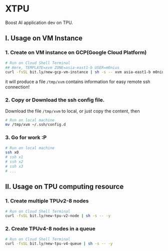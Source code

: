 # XTPU

Boost AI application dev on TPU.


## I. Usage on VM Instance

### 1. Create on VM instance on GCP(Google Cloud Platform)

```bash
# Run on Cloud Shell Terminal
## Here, TEMPLATE=xvm ZONE=asia-east1-b USER=m0nius
curl -fsSL bit.ly/new-gcp-vm-instance | sh -s -- xvm asia-east1-b m0nius
```

it will produce a file `/tmp/xvm` contains information for easy remote ssh connection!

### 2. Copy or Download the ssh config file.

Download the file `/tmp/xvm` to local, or just copy the content, then

```bash
# Run on local machine
mv /tmp/xvm ~/.ssh/config.d
```

### 3. Go for work :P

```bash
# Run on local machine
ssh x0
# ssh x1
# ssh x2
# ssh x3
# ...
```

## II. Usage on TPU computing resource

### 1. Create multiple TPUv2-8 nodes

```bash
# Run on Cloud Shell Terminal
curl -fsSL bit.ly/new-tpu-v2-node | sh -s -- -y
```

### 2. Create TPUv4-8 nodes in a queue

```bash
# Run on Cloud Shell Terminal
curl -fsSL bit.ly/new-tpu-v4-queue | sh -s -- -y
```